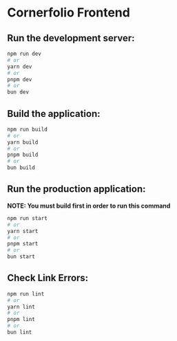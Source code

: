 # Cornerfolio Frontend

## Run the development server:

```sh
npm run dev
# or
yarn dev
# or
pnpm dev
# or
bun dev
```

## Build the application:

```sh
npm run build
# or
yarn build
# or
pnpm build
# or
bun build
```

## Run the production application:

__NOTE: You must build first in order to run this command__

```sh
npm run start
# or
yarn start
# or
pnpm start
# or
bun start
```

## Check Link Errors:

```sh
npm run lint
# or
yarn lint
# or
pnpm lint
# or
bun lint
```
